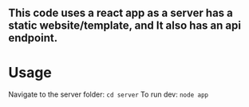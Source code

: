 ## This code uses a react app as a server has a static website/template, and It also has an api endpoint. 



# Usage
Navigate to the server folder:
`cd server`
To run dev:
`node app`

